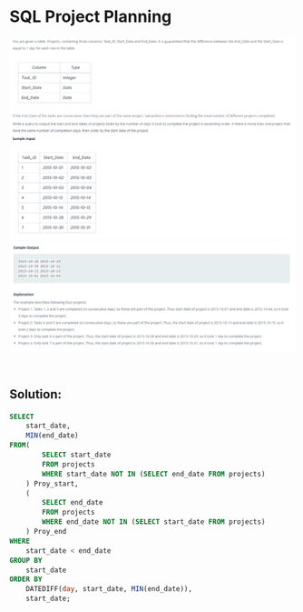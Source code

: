 # SQL Project Planning

<div id="header" align="center">
  <img src="https://github.com/MartaCasdelg/SQL-HackerRank-Solutions/blob/main/2.%20Intermediate/Images/sql_project_1.png" />
</div>

<div id="header" align="center">
  <img src="https://github.com/MartaCasdelg/SQL-HackerRank-Solutions/blob/main/2.%20Intermediate/Images/sql_project_2.png" />
</div>

&nbsp;

## Solution:

```sql
SELECT
    start_date,
    MIN(end_date)
FROM(
        SELECT start_date 
        FROM projects 
        WHERE start_date NOT IN (SELECT end_date FROM projects)
    ) Proy_start, 
    (
        SELECT end_date 
        FROM projects 
        WHERE end_date NOT IN (SELECT start_date FROM projects)
    ) Proy_end
WHERE
    start_date < end_date
GROUP BY
    start_date
ORDER BY
    DATEDIFF(day, start_date, MIN(end_date)),
    start_date;
```